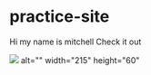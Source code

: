 # practice-site
Hi my name is mitchell
Check it out
<p>
<img src="practice-site/2018_Holland_Courtney_CityCreeka-3559.jpg"> alt="" width="215" height="60"

<p>

      
<p/>
